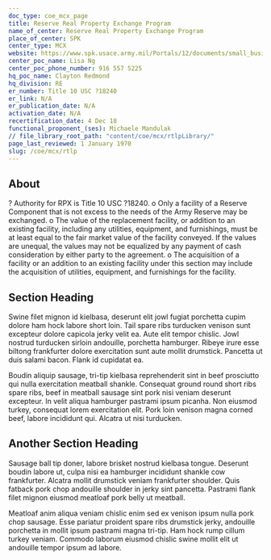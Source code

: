 ```yaml
---
doc_type: coe_mcx_page 
title: Reserve Real Property Exchange Program    
name_of_center: Reserve Real Property Exchange Program    
place_of_center: SPK
center_type: MCX
website: https://www.spk.usace.army.mil/Portals/12/documents/small_business/Virtual%20BOOH%202021/Real_Estate_Division_Information.pdf?ver=noLd6tefpdqaoI6ccsSUCg%3D%3D
center_poc_name: Lisa Ng
center_poc_phone_number: 916 557 5225
hq_poc_name: Clayton Redmond
hq_division: RE
er_number: Title 10 USC ?18240
er_link: N/A
er_publication_date: N/A
activation_date: N/A
recertification_date: 4 Dec 18
functional_proponent_(ses): Michaele Mandulak
// file_library_root_path: "content/coe/mcx/rtlpLibrary/" 
page_last_reviewed: 1 January 1970 
slug: /coe/mcx/rtlp
---
```


## About 

?	Authority for RPX is Title 10 USC ?18240. 
o	Only a facility of a Reserve Component that is not excess to the needs of the Army Reserve may be exchanged.
o	The value of the replacement facility, or addition to an existing facility, including any utilities, equipment, and furnishings, must be at least equal to the fair market value of the facility conveyed. If the values are unequal, the values may not be equalized by any payment of cash consideration by either party to the agreement.
o	The acquisition of a facility or an addition to an existing facility under this section may include the acquisition of utilities, equipment, and furnishings for the facility. 

 ## Section Heading 

 Swine filet mignon id kielbasa, deserunt elit jowl fugiat porchetta cupim dolore ham hock labore short loin. Tail spare ribs turducken venison sunt excepteur dolore capicola jerky velit ea. Aute elit tempor chislic. Jowl nostrud turducken sirloin andouille, porchetta hamburger. Ribeye irure esse biltong frankfurter dolore exercitation sunt aute mollit drumstick. Pancetta ut duis salami bacon. Flank id cupidatat ea. 

 Boudin aliquip sausage, tri-tip kielbasa reprehenderit sint in beef prosciutto qui nulla exercitation meatball shankle. Consequat ground round short ribs spare ribs, beef in meatball sausage sint pork nisi veniam deserunt excepteur. In velit aliqua hamburger pastrami ipsum picanha. Non eiusmod turkey, consequat lorem exercitation elit. Pork loin venison magna corned beef, labore incididunt qui. Alcatra ut nisi turducken. 

 ## Another Section Heading 

 Sausage ball tip doner, labore brisket nostrud kielbasa tongue. Deserunt boudin labore ut, culpa nisi ea hamburger incididunt shankle cow frankfurter. Alcatra mollit drumstick veniam frankfurter shoulder. Quis fatback pork chop andouille shoulder in jerky sint pancetta. Pastrami flank filet mignon eiusmod meatloaf pork belly ut meatball. 

 Meatloaf anim aliqua veniam chislic enim sed ex venison ipsum nulla pork chop sausage. Esse pariatur proident spare ribs drumstick jerky, andouille porchetta in mollit ipsum pastrami magna tri-tip. Ham hock rump cillum turkey veniam. Commodo laborum eiusmod chislic swine mollit elit ut andouille tempor ipsum ad labore. 

